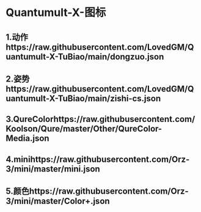 # Quantumult-X-图标
## 1.动作https://raw.githubusercontent.com/LovedGM/Quantumult-X-TuBiao/main/dongzuo.json

## 2.姿势https://raw.githubusercontent.com/LovedGM/Quantumult-X-TuBiao/main/zishi-cs.json

## 3.QureColorhttps://raw.githubusercontent.com/Koolson/Qure/master/Other/QureColor-Media.json

## 4.minihttps://raw.githubusercontent.com/Orz-3/mini/master/mini.json

## 5.颜色https://raw.githubusercontent.com/Orz-3/mini/master/Color+.json
